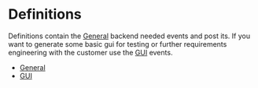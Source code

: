 # Definitions

Definitions contain the [General](general.md) backend needed events and post its.
If you want to generate some basic gui for testing or further requirements engineering with the customer use the [GUI](gui.md) events.

* [General](general.md)
* [GUI](gui.md)